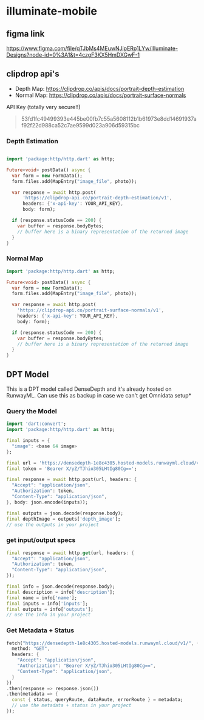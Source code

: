 # illuminate-mobile

## figma link
https://www.figma.com/file/qTJbMs4MEuwNJipERp1LYw/Illuminate-Designs?node-id=0%3A1&t=4czgF3KX5HmDXGwF-1

## clipdrop api's

* Depth Map: https://clipdrop.co/apis/docs/portrait-depth-estimation
* Normal Map: https://clipdrop.co/apis/docs/portrait-surface-normals

API Key (totally very secure!!)

> 53fd1fc49499393e445be00fb7c55a5608112b1b61973e8dd14691937af92f22d988ca52c7ae9599d023a906d59315bc

### Depth Estimation
```dart

import 'package:http/http.dart' as http;

Future<void> postData() async {
  var form = new FormData();
  form.files.add(MapEntry("image_file", photo));

  var response = await http.post(
      'https://clipdrop-api.co/portrait-depth-estimation/v1',
      headers: {'x-api-key': YOUR_API_KEY},
      body: form);

  if (response.statusCode == 200) {
    var buffer = response.bodyBytes;
    // buffer here is a binary representation of the returned image
  }
}
```
### Normal Map

```dart
import 'package:http/http.dart' as http;

Future<void> postData() async {
  var form = new FormData();
  form.files.add(MapEntry("image_file", photo));

  var response = await http.post(
    'https://clipdrop-api.co/portrait-surface-normals/v1',
    headers: {'x-api-key': YOUR_API_KEY},
    body: form);

  if (response.statusCode == 200) {
    var buffer = response.bodyBytes;
    // buffer here is a binary representation of the returned image
  }
}
```

## DPT Model

This is a DPT model called DenseDepth and it's already hosted on RunwayML. Can use this as backup in case we can't get Omnidata setup*

### Query the Model
```dart
import 'dart:convert';
import 'package:http/http.dart' as http;

final inputs = {
  "image": <base 64 image>
};

final url = 'https://densedepth-1e8c4305.hosted-models.runwayml.cloud/v1/query';
final token = 'Bearer X/yZ/TJhio305LHtIg80Cg==';

final response = await http.post(url, headers: {
  "Accept": "application/json",
  "Authorization": token,
  "Content-Type": "application/json",
}, body: json.encode(inputs));

final outputs = json.decode(response.body);
final depthImage = outputs['depth_image'];
// use the outputs in your project
```

### get input/output specs

```dart
final response = await http.get(url, headers: {
  "Accept": "application/json",
  "Authorization": token,
  "Content-Type": "application/json",
});

final info = json.decode(response.body);
final description = info['description'];
final name = info['name'];
final inputs = info['inputs'];
final outputs = info['outputs'];
// use the info in your project
```

### Get Metadata + Status

```dart
fetch("https://densedepth-1e8c4305.hosted-models.runwayml.cloud/v1/", {
  method: "GET",
  headers: {
    "Accept": "application/json",
    "Authorization": "Bearer X/yZ/TJhio305LHtIg80Cg==",
    "Content-Type": "application/json",
  }
})
.then(response => response.json())
.then(metadata => {
  const { status, queryRoute, dataRoute, errorRoute } = metadata;
  // use the metadata + status in your project
});
```
